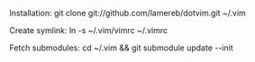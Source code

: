 Installation:
    git clone git://github.com/lamereb/dotvim.git ~/.vim

Create symlink:
    ln -s ~/.vim/vimrc ~/.vimrc

Fetch submodules:
    cd ~/.vim && git submodule update --init
